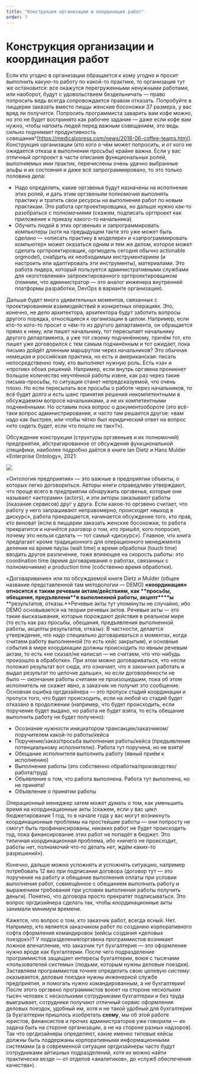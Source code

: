 ```yaml
---
title: "Конструкция организации и координация работ"
order: 7
---
```


# Конструкция организации и координация работ

Если кто угодно в организации обращается к кому угодно и просит выполнить какую-то работу по какой-то практике, то организация тут же остановится: все окажутся перегруженными ненужными работами, или наоборот, будут с удовольствием бездельничать — право попросить ведь всегда сопровождается правом отказать. Попробуйте в пиццерии заказать вместо пиццы женские босоножки 37 размера, у вас вряд ли получится. Попросить программиста заварить вам кофе можно, но это не будет воспринято как рабочее задание — даже если кофе вам нужно, чтобы напоить людей перед важным совещанием, это ведь сильно поднимает продуктивность совещания^[<https://medicalxpress.com/news/2018-06-coffee-teams.html>]. Конструкция организации (кто кого о чём может попросить, и от кого не ожидается отказа в выполнении просьбы) крайне важна. Если у вас отличный оргпроект в части описания функциональных ролей, выполняемых ими практик, перечислены очень удачно выбранные альфы и их состояния и даже всё запрограммировано, то это только половина дела:

* Надо определить, какие оргзвенья будут назначены на исполнение этих ролей, и дать этим оргзвеньям полномочия выполнять практику и тратить свои ресурсы на выполнение работ по новым практикам. Это работа оргпроектировщика, но дальше нужно как-то разобраться с полномочиями (скажем, подписать оргпроект как приложение к приказу какого-то начальника).
* Обучить людей в этих оргзвеньях и запрограммировать компьютеры (хотя на предыдущем такте это уже может быть сделано — «описать практику в моделере» и «запрограммировать компьютер» может оказаться одним и тем же делом, которое может сделать оргпроектировщик, оргмодель сегодня обычно actionable orgmodel), снабдить их необходимым инструментарием (и настроить или адаптировать эти инструменты), материалами. Это работа лидера, который пользуется административными службами для «изготовления» запроектированного оргпроектировщиком (помним, что администратор — это аналог инженера внутренней платформы разработки, DevOps в варианте организации).

Дальше будет много удивительных моментов, связанных с проектированием взаимодействий в конкретных операциях. Это, конечно, не дело архитектора, архитектора будут заботить вопросы другого порядка, относящиеся к организации в целом. Например, если кто-то кого-то просит о чём-то из другого департамента, он обращается прямо к нему, или пишет начальнику, тот пересылает начальнику другого департамента, а уже тот своему подчинённому, причём тот, кто пишет уже договорился с тем самым подчинённым и тот ожидает, пока письмо дойдёт длинным маршрутом через начальников? Это обычная немецкая и российская практика, но есть и американская: писать непосредственно тому, кто выполняет нужную роль. Есть «за» и «против» обоих решений. Например, если внутрь оргзвена проникнет большое количество неучтённой работы извне, как раз через такие письма-просьбы, то ситуация станет непредсказуемой, что очень плохо. Но если пересылать все просьбы о работе через начальников, то всё будет долго и есть шанс принятия решения некомпетентными в обсуждаемом вопросе начальниками, а не их компетентными подчинёнными. Но оставим пока вопрос о документообороте (это всё-таки вопрос администрирования, и часто там решается другое: «вам надо как быстрее, или чтобы чётко был юридический ответ на вопрос «кто сидеть будет, если что пошло не так»?»).

Обсуждение конструкции (структуры оргзвеньев и их полномочий) предприятия, абстрагированное от обсуждения функциональной специфики, наиболее подробно даётся в книге Ian Dietz и Hans Mulder «Enterprise Ontology», 2021:

![](/ru/systems-management/74.png)

«Онтология предприятия» — это важные в предприятии объекты, о которых легко договориться. Авторы книги справедливо утверждают, что проще всего в предприятии обнаружить оргзвенья, которые они называют «акторами» (actors), и эти акторы заказывают работы (оказание сервисов) друг у друга. Если какое-то оргзвено считает, что работу у него запрашивают неправомерно, происходит «выход в дискурс», работа прекращается, начинается обсуждение того, кто прав, кто виноват (если в пиццерии заказать женские босоножки, то работа прекратится и начнётся разговор о том, кто пришёл, кого попросил, почему это нельзя сделать — тот самый «дискурс»). Главное, что книга предлагает кроме традиционного для операционного менеджмента деления на время паузы (wait time) и время обработки (touch time) вводить другое различение, тоже влияющее на скорость работы: это coordination time (время договаривания о работах, связанных с полномочиями) и production time (собственно время обработки).

«Договаривание» или по обсуждаемой книге Dietz и Mulder (общее название представленной там методологии — DEMO) **«координация»** **относится к таким** **речевым актам/****действиям, как** **просьбы, обещания, предъявлени****я** **выполненной работы, акцепт****ы** **результатов, отказы.**Речевые акты тут упомянуты не случайно, ибо DEMO основывается на теории речевых актов. Речевые акты — это такие высказывания, которые порождают действия в реальном мире (то есть как раз просьбы, обещания, предъявления выполненной работы, акцепты результатов, отказы). В частности, делается утверждение, что надо специально договариваться о моментах, когда считаем работу выполненной (то есть кейс закрытым), и основные события в мире координации должны происходить по явным речевым актам, то есть «не сказал/не написал — не считаем, что что-нибудь произошло в обработке». При этом можно договариваться, что «если положил результат вот сюда, это означает, что я закончил работать и выдал результат по цепочке дальше», но если договорённости не было — окончание работы считаем не произошедшим, пока об этом исполнитель не скажет явно, а заказчик не получит это сообщение. Основная ошибка оргдизайнера — это пропуск стадий координации и пропуск того, что будет происходить, если на любой из стадий будет отказано в продолжении (например, что будет происходить, если поручение будет выдано, но работа не будет взята, то есть обещание выполнить работу не будет получено):

* Осознание нужности инициатором трансакции/заказчиком/поручителем какой-то работы/кейса
* Поручение/заказ/просьба выполнения работы/кейса (предъявление потенциальному исполнителю). Работа тут поручена, но не взята!
* Обещание исполнителя выполнить работу (явный приём к исполнению)
* Выполнение работы (это собственно обработка/производство/работа/труд)
* Объявление о том, что работа выполнена. Работа тут выполнена, но не принята!
* Объявление о принятии работы

Операционный менеджер затем может думать о том, как уменьшить время на координационные акты (скажем, если у вас цикл бюджетирования 1 год, то в начале года у вас могут возникнуть координационные проблемы на простейшие работы — они попросту не смогут быть профинансированы, никаких работ не будет происходить год, пока финансирование этих работ не попадёт в бюджет. Это типичная координационная проблема, ибо «ничего не происходит, работы нет, полномочий что-то делать нет, ждём каких-то разрешений»).

Конечно, дальше можно усложнять и усложнять ситуацию, например потребовать 12 виз при подписании договора (договор тут — это поручение на работу и обещание выполнения оплаты при условии выполнения работ, совмещённое с обещанием выполнить работу и выражением требования при условии выполнения работы получить деньги). Понятно, что договора просто прекратят подписываться. Это вопрос оргдизайнера сделать так, чтобы координационные акты занимали минимум времени.

Кажется, что вопрос о том, кто заказчик работ, всегда ясный. Нет. Например, кто является заказчиком работ по созданию корпоративного софта оформления командировок (кейсы создания «деловых поездок»)? У подразделения/оргзвена программистов возникает ложное впечатление, что заказчик тут бухгалтерия — это оформление нужно вроде как бухгалтерии. После чего подразделение программистов защищает интересы бухгалтерии, воюя с тысячами «пользователей системы» (людьми, которым нужны деловые поездки). Заставляем программистов точнее определить свою целевую систему: оказывается, деловые поездки нужны инженерной службе предприятия, и помогать нужно командированным, а не бухгалтерии! После этого оргзвено программистов воюет на стороне нескольких тысяч человек с несколькими сотрудниками бухгалтерии и без труда выигрывает, сотрудники получают отличный сервис оформления деловых поездок, удобный им, хотя и не такой удобный для бухгалтерии (а бухгалтерии пришлось изобретать **схему**, мы об этой работе юристов, финансистов и прочих администраторов уже говорили — их задача быть на стороне организации, а не на стороне разных надзоров). Так что оргдизайнеры определяют, какие именно типовые кейсы должны быть поддержаны корпоративными информационными системами (а в современной ситуации оргдизайнеры часто будут сотрудниками айтишных подразделений, хотя их можно найти практически везде — от отделов «аналитиков», до «служб обеспечения качества»).